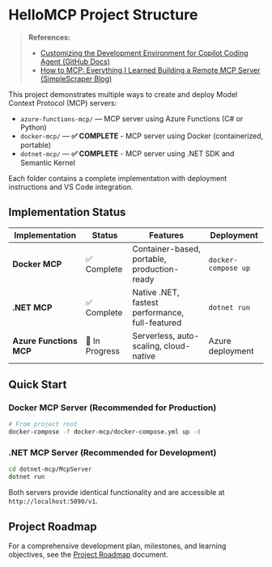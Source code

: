 # HelloMCP Project Structure

> **References:**
> - [Customizing the Development Environment for Copilot Coding Agent (GitHub Docs)](https://docs.github.com/en/copilot/customizing-copilot/customizing-the-development-environment-for-copilot-coding-agent)
> - [How to MCP: Everything I Learned Building a Remote MCP Server (SimpleScraper Blog)](https://simplescraper.io/blog/how-to-mcp)

This project demonstrates multiple ways to create and deploy Model Context Protocol (MCP) servers:

- `azure-functions-mcp/` — MCP server using Azure Functions (C# or Python)
- `docker-mcp/` — **✅ COMPLETE** - MCP server using Docker (containerized, portable)
- `dotnet-mcp/` — **✅ COMPLETE** - MCP server using .NET SDK and Semantic Kernel

Each folder contains a complete implementation with deployment instructions and VS Code integration.

## Implementation Status

| Implementation | Status | Features | Deployment |
|---------------|--------|----------|------------|
| **Docker MCP** | ✅ Complete | Container-based, portable, production-ready | `docker-compose up` |
| **.NET MCP** | ✅ Complete | Native .NET, fastest performance, full-featured | `dotnet run` |
| **Azure Functions MCP** | 🚧 In Progress | Serverless, auto-scaling, cloud-native | Azure deployment |

## Quick Start

### Docker MCP Server (Recommended for Production)
```bash
# From project root
docker-compose -f docker-mcp/docker-compose.yml up -d
```

### .NET MCP Server (Recommended for Development)
```bash
cd dotnet-mcp/McpServer
dotnet run
```

Both servers provide identical functionality and are accessible at `http://localhost:5090/v1`.

## Project Roadmap

For a comprehensive development plan, milestones, and learning objectives, see the [Project Roadmap](ROADMAP.md) document.
